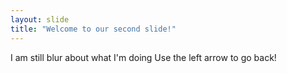 ```yaml
---
layout: slide
title: "Welcome to our second slide!"
---
```

I am still blur about what I'm doing
Use the left arrow to go back!
